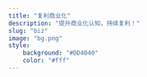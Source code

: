 ```yaml
---
title: "复利商业化"
description: "提升商业化认知，持续复利！"
slug: "biz"
image: "bg.png"
style:
    background: "#DD4040"
    color: "#fff"
---
```

